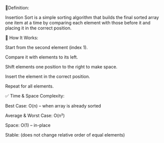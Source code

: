 📌Definition: 

Insertion Sort is a simple sorting algorithm that builds the final sorted array one item at a time by comparing each element with those before it and placing it in the correct position.


🧠 How It Works:

Start from the second element (index 1).

Compare it with elements to its left.

Shift elements one position to the right to make space.

Insert the element in the correct position.

Repeat for all elements.


✅ Time & Space Complexity:

Best Case: O(n) – when array is already sorted

Average & Worst Case: O(n²)

Space: O(1) – in-place

Stable: (does not change relative order of equal elements)



